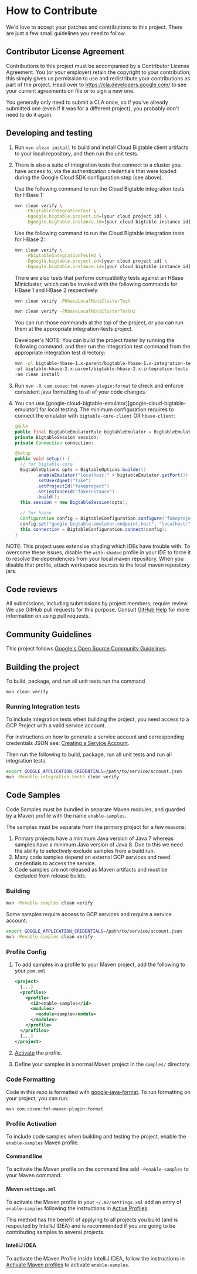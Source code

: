 # How to Contribute

We'd love to accept your patches and contributions to this project. There are
just a few small guidelines you need to follow.

## Contributor License Agreement

Contributions to this project must be accompanied by a Contributor License
Agreement. You (or your employer) retain the copyright to your contribution;
this simply gives us permission to use and redistribute your contributions as
part of the project. Head over to <https://cla.developers.google.com/> to see
your current agreements on file or to sign a new one.

You generally only need to submit a CLA once, so if you've already submitted one
(even if it was for a different project), you probably don't need to do it
again.

## Developing and testing

1. Run `mvn clean install` to build and install Cloud Bigtable client artifacts to your local repository, and then run the unit tests.
2. There is also a suite of integration tests that connect to a cluster you have access to, via the authentication credentials that were loaded during the Google Cloud SDK configuration step (see above).

   Use the following command to run the Cloud Bigtable integration tests for HBase 1:

   ```sh
   mvn clean verify \
       -PbigtableIntegrationTest \
       -Dgoogle.bigtable.project.id=[your cloud project id] \
       -Dgoogle.bigtable.instance.id=[your cloud bigtable instance id]
   ```

   Use the following command to run the Cloud Bigtable integration tests for HBase 2:

   ```sh
   mvn clean verify \
       -PbigtableIntegrationTestH2 \
       -Dgoogle.bigtable.project.id=[your cloud project id] \
       -Dgoogle.bigtable.instance.id=[your cloud bigtable instance id]
   ```
   
   There are also tests that perform compatibility tests against an HBase Minicluster, which can be invoked with the following commands for HBase 1 and HBase 2 respectively: 
   ```sh
   mvn clean verify -PhbaseLocalMiniClusterTest
   ```
   ```sh
   mvn clean verify -PhbaseLocalMiniClusterTestH2
   ```

   You can run those commands at the top of the project, or you can run them at the appropriate integration-tests project.  
   
   Developer's NOTE: You can build the project faster by running the following command, and then run the integration test command from the appropriate integration test directory:
   
   ```sh
   mvn -pl bigtable-hbase-1.x-parent/bigtable-hbase-1.x-integration-tests \
   -pl bigtable-hbase-2.x-parent/bigtable-hbase-2.x-integration-tests \
   -am clean install
   ```
3. Run `mvn -X com.coveo:fmt-maven-plugin:format` to check and enforce consistent java formatting to all of your code changes.

4. You can use [google-cloud-bigtable-emulator][google-cloud-bigtable-emulator] for local testing. The minimum configuration requires to connect the emulator with `bigtable-core-client` OR `hbase-client`:
    ```java
    @Rule
    public final BigtableEmulatorRule bigtableEmulator = BigtableEmulatorRule.create();
    private BigtableSession session;
    private Connection connection;
    
    @Setup
    public void setup() {
      // for bigtable-core
      BigtableOptions opts = BigtableOptions.builder()
            .enableEmulator("localhost:" + bigtableEmulator.getPort())
            .setUserAgent("fake")
            .setProjectId("fakeproject")
            .setInstanceId("fakeinstance")
            .build();
      this.session = new BigtableSession(opts);
    
      // for hbase
      Configuration config = BigtableConfiguration.configure("fakeproject", "fakeinstance");
      config.set("google.bigtable.emulator.endpoint.host", "localhost:" + bigtableEmulator.getPort());
      this.connection = BigtableConfiguration.connect(config);
    }
    ```

NOTE: This project uses extensive shading which IDEs have trouble with. To overcome these issues,
disable the `with-shaded` profile in your IDE to force it to resolve the dependencies from your local
maven repository. When you disable that profile, attach workspace sources to the local maven repository jars.

## Code reviews

All submissions, including submissions by project members, require review. We
use GitHub pull requests for this purpose. Consult
[GitHub Help](https://help.github.com/articles/about-pull-requests/) for more
information on using pull requests.

## Community Guidelines

This project follows
[Google's Open Source Community Guidelines](https://opensource.google.com/conduct/).

## Building the project

To build, package, and run all unit tests run the command

```
mvn clean verify
```

### Running Integration tests

To include integration tests when building the project, you need access to
a GCP Project with a valid service account. 

For instructions on how to generate a service account and corresponding
credentials JSON see: [Creating a Service Account][1].

Then run the following to build, package, run all unit tests and run all
integration tests.

```bash
export GOOGLE_APPLICATION_CREDENTIALS=/path/to/service/account.json
mvn -Penable-integration-tests clean verify
```

## Code Samples

Code Samples must be bundled in separate Maven modules, and guarded by a
Maven profile with the name `enable-samples`.

The samples must be separate from the primary project for a few reasons:
1. Primary projects have a minimum Java version of Java 7 whereas samples have
   a minimum Java version of Java 8. Due to this we need the ability to
   selectively exclude samples from a build run.
2. Many code samples depend on external GCP services and need
   credentials to access the service.
3. Code samples are not released as Maven artifacts and must be excluded from 
   release builds.
   
### Building

```bash
mvn -Penable-samples clean verify
```

Some samples require access to GCP services and require a service account:

```bash
export GOOGLE_APPLICATION_CREDENTIALS=/path/to/service/account.json
mvn -Penable-samples clean verify
```

### Profile Config

1. To add samples in a profile to your Maven project, add the following to your
`pom.xml`

    ```xml
    <project>
      [...]
      <profiles>
        <profile>
          <id>enable-samples</id>
          <modules>
            <module>sample</module>
          </modules>
        </profile>
      </profiles>
      [...]
    </project>
    ```

2. [Activate](#profile-activation) the profile.
3. Define your samples in a normal Maven project in the `samples/` directory.

### Code Formatting

Code in this repo is formatted with
[google-java-format](https://github.com/google/google-java-format).
To run formatting on your project, you can run:
```
mvn com.coveo:fmt-maven-plugin:format
```

### Profile Activation

To include code samples when building and testing the project, enable the 
`enable-samples` Maven profile.

#### Command line

To activate the Maven profile on the command line add `-Penable-samples` to your
Maven command.

#### Maven `settings.xml`

To activate the Maven profile in your `~/.m2/settings.xml` add an entry of
`enable-samples` following the instructions in [Active Profiles][2].

This method has the benefit of applying to all projects you build (and is
respected by IntelliJ IDEA) and is recommended if you are going to be
contributing samples to several projects.

#### IntelliJ IDEA

To activate the Maven Profile inside IntelliJ IDEA, follow the instructions in
[Activate Maven profiles][3] to activate `enable-samples`.

[1]: https://cloud.google.com/docs/authentication/getting-started#creating_a_service_account
[2]: https://maven.apache.org/settings.html#Active_Profiles
[3]: https://www.jetbrains.com/help/idea/work-with-maven-profiles.html#activate_maven_profiles
